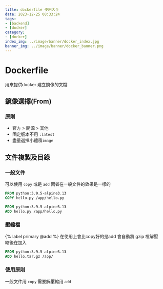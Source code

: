 ```yaml
---
title: dockerfile 使用大全
date: 2023-12-25 00:33:24
tags:
- [backend]
- [docker]
category:
- [docker]
index_img: ../image/banner/docker_index.jpg
banner_img: ../image/banner/docker_banner.png
---
```

# Dockerfile
用來提供docker 建立鏡像的文檔

## 鏡像選擇(From)
### 原則
- 官方 > 開源 > 其他
- 固定版本不用 `:latest`
- 盡量選擇小體積`image`

## 文件複製及目錄

### 一般文件

可以使用 `copy` 或是 `add` 兩者在一般文件的效果是一樣的
```dockerfile
FROM python:3.9.5-alpine3.13
COPY hello.py /app/hello.py
```
```dockerfile
FROM python:3.9.5-alpine3.13
ADD hello.py /app/hello.py
```

### 壓縮檔

{% label primary @add %} 在使用上會比copy好的是add 會自動將 gzip 檔解壓縮後在加入
```dockerfile
FROM python:3.9.5-alpine3.13
ADD hello.tar.gz /app/
```

### 使用原則

一般文件用 `copy` 需要解壓縮用 `add`
